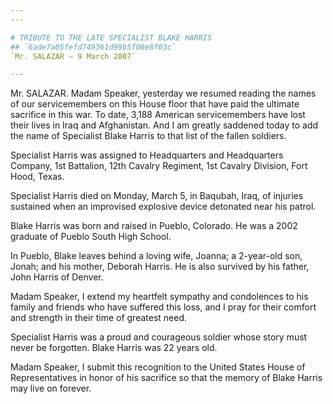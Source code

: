 ```yaml
---
---

# TRIBUTE TO THE LATE SPECIALIST BLAKE HARRIS
## `6ade7a05fefd749361d99b5f08e8f03c`
`Mr. SALAZAR — 9 March 2007`

---
```



Mr. SALAZAR. Madam Speaker, yesterday we resumed reading the names of 
our servicemembers on this House floor that have paid the ultimate 
sacrifice in this war. To date, 3,188 American servicemembers have lost 
their lives in Iraq and Afghanistan. And I am greatly saddened today to 
add the name of Specialist Blake Harris to that list of the fallen 
soldiers.

Specialist Harris was assigned to Headquarters and Headquarters 
Company, 1st Battalion, 12th Cavalry Regiment, 1st Cavalry Division, 
Fort Hood, Texas.

Specialist Harris died on Monday, March 5, in Baqubah, Iraq, of 
injuries sustained when an improvised explosive device detonated near 
his patrol.

Blake Harris was born and raised in Pueblo, Colorado. He was a 2002 
graduate of Pueblo South High School.

In Pueblo, Blake leaves behind a loving wife, Joanna; a 2-year-old 
son, Jonah; and his mother, Deborah Harris. He is also survived by his 
father, John Harris of Denver.

Madam Speaker, I extend my heartfelt sympathy and condolences to his 
family and friends who have suffered this loss, and I pray for their 
comfort and strength in their time of greatest need.

Specialist Harris was a proud and courageous soldier whose story must 
never be forgotten. Blake Harris was 22 years old.

Madam Speaker, I submit this recognition to the United States House 
of Representatives in honor of his sacrifice so that the memory of 
Blake Harris may live on forever.

